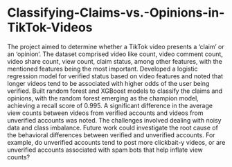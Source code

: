 # Classifying-Claims-vs.-Opinions-in-TikTok-Videos

The project aimed to determine whether a TikTok video presents a ‘claim’ or an ‘opinion’. The dataset comprised video like count, video comment count, video share count, view count, claim status, among other features, with the mentioned features being the most important. Developed a logistic regression model for verified status based on video features and noted that longer videos tend to be associated with higher odds of the user being verified. Built random forest and XGBoost models to classify the claims and opinions, with the random forest emerging as the champion model, achieving a recall score of 0.995. A significant difference in the average view counts between videos from verified accounts and videos from unverified accounts was noted. The challenges involved dealing with noisy data and class imbalance. Future work could investigate the root cause of the behavioral differences between verified and unverified accounts. For example, do unverified accounts tend to post more clickbait-y videos, or are unverified accounts associated with spam bots that help inflate view counts?
